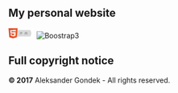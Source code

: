My personal website
---
![Html5](/docs/images/html5-badge-h-css3-semantics.png)
![Boostrap3](https://img.shields.io/badge/bootstrap-4-blue.svg)

Full copyright notice
---
**© 2017** Aleksander Gondek - All rights reserved.
